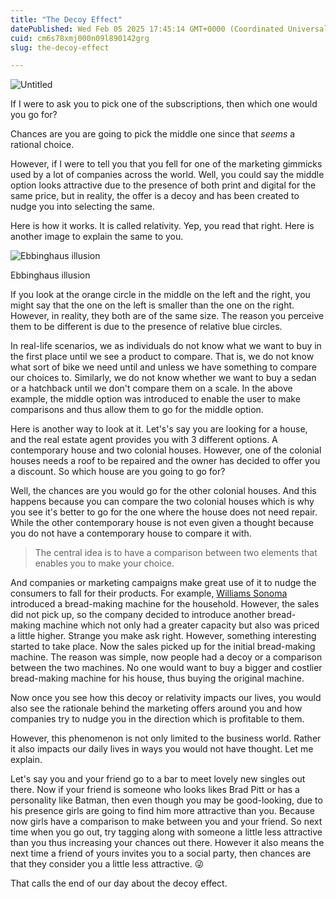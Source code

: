 ```yaml
---
title: "The Decoy Effect"
datePublished: Wed Feb 05 2025 17:45:14 GMT+0000 (Coordinated Universal Time)
cuid: cm6s78xmj000n09l890142grg
slug: the-decoy-effect

---
```



![Untitled](The%20Decoy%20Effect%20784521799608402a843de35898a0264f/Untitled.png)

If I were to ask you to pick one of the subscriptions, then which one would you go for?

Chances are you are going to pick the middle one since that *seems* a rational choice.

However, if I were to tell you that you fell for one of the marketing gimmicks used by a lot of companies across the world. Well, you could say the middle option looks attractive due to the presence of both print and digital for the same price, but in reality, the offer is a decoy and has been created to nudge you into selecting the same.

Here is how it works. It is called relativity. Yep, you read that right. Here is another image to explain the same to you.

![Ebbinghaus illusion](The%20Decoy%20Effect%20784521799608402a843de35898a0264f/Untitled%201.png)

Ebbinghaus illusion

If you look at the orange circle in the middle on the left and the right, you might say that the one on the left is smaller than the one on the right. However, in reality, they both are of the same size. The reason you perceive them to be different is due to the presence of relative blue circles.

In real-life scenarios, we as individuals do not know what we want to buy in the first place until we see a product to compare. That is, we do not know what sort of bike we need until and unless we have something to compare our choices to. Similarly, we do not know whether we want to buy a sedan or a hatchback until we don't compare them on a scale. In the above example, the middle option was introduced to enable the user to make comparisons and thus allow them to go for the middle option.

Here is another way to look at it. Let's's say you are looking for a house, and the real estate agent provides you with 3 different options. A contemporary house and two colonial houses. However, one of the colonial houses needs a roof to be repaired and the owner has decided to offer you a discount. So which house are you going to go for?

Well, the chances are you would go for the other colonial houses. And this happens because you can compare the two colonial houses which is why you see it's better to go for the one where the house does not need repair. While the other contemporary house is not even given a thought because you do not have a contemporary house to compare it with.

> The central idea is to have a comparison between two elements that enables you to make your choice.
> 

And companies or marketing campaigns make great use of it to nudge the consumers to fall for their products. For example, [Williams Sonoma](https://www.williams-sonoma.com/) introduced a bread-making machine for the household. However, the sales did not pick up, so the company decided to introduce another bread-making machine which not only had a  greater capacity but also was priced a little higher. Strange you make ask right. However, something interesting started to take place. Now the sales picked up for the initial bread-making machine. The reason was simple, now people had a decoy or a comparison between the two machines. No one would want to buy a bigger and costlier bread-making machine for his house, thus buying the original machine.

Now once you see how this decoy or relativity impacts our lives, you would also see the rationale behind the marketing offers around you and how companies try to nudge you in the direction which is profitable to them.

However, this phenomenon is not only limited to the business world. Rather it also impacts our daily lives in ways you would not have thought. Let me explain.

Let's say you and your friend go to a bar to meet lovely new singles out there. Now if your friend is someone who looks likes Brad Pitt or has a personality like Batman, then even though you may be good-looking, due to his presence girls are going to find him more attractive than you. Because now girls have a comparison to make between you and your friend. So next time when you go out, try tagging along with someone a little less attractive than you thus increasing your chances out there. However it also means the next time a friend of yours invites you to a social party, then chances are that they consider you a little less attractive. 😜

That calls the end of our day about the decoy effect.
